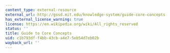 ```yaml
---
content_type: external-resource
external_url: http://gssd.mit.edu/knowledge-system/guide-core-concepts
has_external_license_warning: true
license: https://en.wikipedia.org/wiki/All_rights_reserved
status: ''
title: Guide to Core Concepts
uid: c1b793df-f4bb-43cb-a4e7-5eb54d7eb02b
wayback_url: ''
---
```

